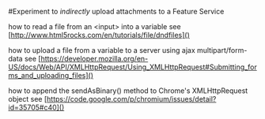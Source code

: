 #Experiment to _indirectly_ upload attachments to a Feature Service

how to read a file from an <input\> into a variable
see [http://www.html5rocks.com/en/tutorials/file/dndfiles]()

how to upload a file from a variable to a server using ajax multipart/form-data
see [https://developer.mozilla.org/en-US/docs/Web/API/XMLHttpRequest/Using_XMLHttpRequest#Submitting_forms_and_uploading_files]()

how to append the sendAsBinary() method to Chrome's XMLHttpRequest object
see [https://code.google.com/p/chromium/issues/detail?id=35705#c40]()

